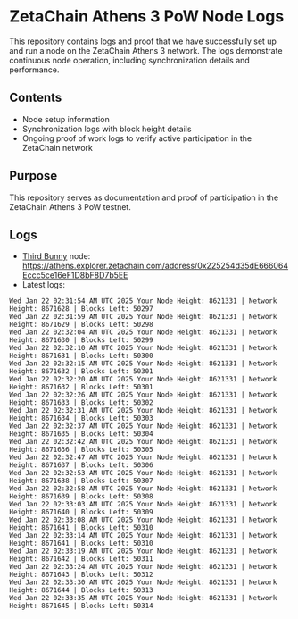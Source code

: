 # ZetaChain Athens 3 PoW Node Logs
This repository contains logs and proof that we have successfully set up and run a node on the ZetaChain Athens 3 network. The logs demonstrate continuous node operation, including synchronization details and performance.

## Contents
- Node setup information
- Synchronization logs with block height details
- Ongoing proof of work logs to verify active participation in the ZetaChain network

## Purpose
This repository serves as documentation and proof of participation in the ZetaChain Athens 3 PoW testnet.

## Logs

- [Third Bunny](https://thirdbunny.xyz/) node: https://athens.explorer.zetachain.com/address/0x225254d35dE666064Eccc5ce16eF1D8bF8D7b5EE
- Latest logs:
```
Wed Jan 22 02:31:54 AM UTC 2025 Your Node Height: 8621331 | Network Height: 8671628 | Blocks Left: 50297
Wed Jan 22 02:31:59 AM UTC 2025 Your Node Height: 8621331 | Network Height: 8671629 | Blocks Left: 50298
Wed Jan 22 02:32:04 AM UTC 2025 Your Node Height: 8621331 | Network Height: 8671630 | Blocks Left: 50299
Wed Jan 22 02:32:10 AM UTC 2025 Your Node Height: 8621331 | Network Height: 8671631 | Blocks Left: 50300
Wed Jan 22 02:32:15 AM UTC 2025 Your Node Height: 8621331 | Network Height: 8671632 | Blocks Left: 50301
Wed Jan 22 02:32:20 AM UTC 2025 Your Node Height: 8621331 | Network Height: 8671632 | Blocks Left: 50301
Wed Jan 22 02:32:26 AM UTC 2025 Your Node Height: 8621331 | Network Height: 8671633 | Blocks Left: 50302
Wed Jan 22 02:32:31 AM UTC 2025 Your Node Height: 8621331 | Network Height: 8671634 | Blocks Left: 50303
Wed Jan 22 02:32:37 AM UTC 2025 Your Node Height: 8621331 | Network Height: 8671635 | Blocks Left: 50304
Wed Jan 22 02:32:42 AM UTC 2025 Your Node Height: 8621331 | Network Height: 8671636 | Blocks Left: 50305
Wed Jan 22 02:32:47 AM UTC 2025 Your Node Height: 8621331 | Network Height: 8671637 | Blocks Left: 50306
Wed Jan 22 02:32:53 AM UTC 2025 Your Node Height: 8621331 | Network Height: 8671638 | Blocks Left: 50307
Wed Jan 22 02:32:58 AM UTC 2025 Your Node Height: 8621331 | Network Height: 8671639 | Blocks Left: 50308
Wed Jan 22 02:33:03 AM UTC 2025 Your Node Height: 8621331 | Network Height: 8671640 | Blocks Left: 50309
Wed Jan 22 02:33:08 AM UTC 2025 Your Node Height: 8621331 | Network Height: 8671641 | Blocks Left: 50310
Wed Jan 22 02:33:14 AM UTC 2025 Your Node Height: 8621331 | Network Height: 8671641 | Blocks Left: 50310
Wed Jan 22 02:33:19 AM UTC 2025 Your Node Height: 8621331 | Network Height: 8671642 | Blocks Left: 50311
Wed Jan 22 02:33:24 AM UTC 2025 Your Node Height: 8621331 | Network Height: 8671643 | Blocks Left: 50312
Wed Jan 22 02:33:30 AM UTC 2025 Your Node Height: 8621331 | Network Height: 8671644 | Blocks Left: 50313
Wed Jan 22 02:33:35 AM UTC 2025 Your Node Height: 8621331 | Network Height: 8671645 | Blocks Left: 50314
```
